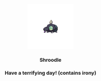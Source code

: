 <p align="center">
    <img src="https://raw.githubusercontent.com/PokeAPI/sprites/master/sprites/pokemon/944.png" width="150" height="150">
</p>
<h3 align="center"> <b>Shroodle</b></h3>
<h3 align="center">Have a terrifying day! (contains irony)</h3>
